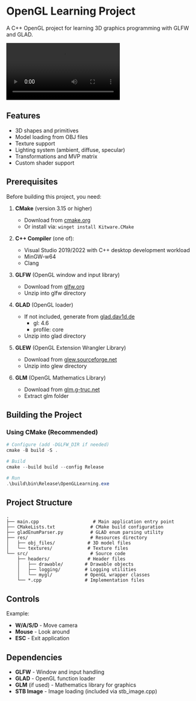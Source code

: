 # OpenGL Learning Project

A C++ OpenGL project for learning 3D graphics programming with GLFW and GLAD.

<video controls src="res/demo.mp4" title="Title"></video>

## Features

- 3D shapes and primitives
- Model loading from OBJ files
- Texture support
- Lighting system (ambient, diffuse, specular)
- Transformations and MVP matrix
- Custom shader support

## Prerequisites

Before building this project, you need:

1. **CMake** (version 3.15 or higher)
    - Download from [cmake.org](https://cmake.org/download/)
    - Or install via: `winget install Kitware.CMake`

2. **C++ Compiler** (one of):
    - Visual Studio 2019/2022 with C++ desktop development workload
    - MinGW-w64
    - Clang

3. **GLFW** (OpenGL window and input library)
    - Download from [glfw.org](https://www.glfw.org/download.html)
    - Unzip into glfw directory

4. **GLAD** (OpenGL loader)
    - If not included, generate from [glad.dav1d.de](https://glad.dav1d.de/)
        - gl: 4.6
        - profile: core
    - Unzip into glad directory

5. **GLEW** (OpenGL Extension Wrangler Library)
    - Download from [glew.sourceforge.net](http://glew.sourceforge.net/)
    - Unzip into glew directory

6. **GLM** (OpenGL Mathematics Library)
    - Download from [glm.g-truc.net](https://github.com/g-truc/glm/releases/tag/1.0.2)
    - Extract glm folder

## Building the Project

### Using CMake (Recommended)

```powershell
# Configure (add -DGLFW_DIR if needed)
cmake -B build -S .

# Build
cmake --build build --config Release

# Run
.\build\bin\Release\OpenGLLearning.exe
```

## Project Structure

```
.
├── main.cpp                    # Main application entry point
├── CMakeLists.txt             # CMake build configuration
├── gladEnumParser.py          # GLAD enum parsing utility
├── res/                       # Resources directory
│   ├── obj_files/            # 3D model files
│   └── textures/             # Texture files
└── src/                       # Source code
    ├── headers/              # Header files
    │   ├── drawable/        # Drawable objects
    │   ├── logging/         # Logging utilities
    │   └── mygl/            # OpenGL wrapper classes
    └── *.cpp                # Implementation files
```

## Controls

Example:
- **W/A/S/D** - Move camera
- **Mouse** - Look around
- **ESC** - Exit application

## Dependencies

- **GLFW** - Window and input handling
- **GLAD** - OpenGL function loader
- **GLM** (if used) - Mathematics library for graphics
- **STB Image** - Image loading (included via stb_image.cpp)

